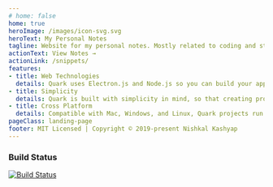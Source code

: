 ```yaml
---
# home: false
home: true
heroImage: /images/icon-svg.svg
heroText: My Personal Notes
tagline: Website for my personal notes. Mostly related to coding and stuff.!
actionText: View Notes →
actionLink: /snippets/
features:
- title: Web Technologies
  details: Quark uses Electron.js and Node.js so you can build your app with HTML, CSS, and JavaScript.
- title: Simplicity
  details: Quark is built with simplicity in mind, so that creating projects with Quark is enjoyable, easy to learn, and accessible to just about anyone with basic programming skills.
- title: Cross Platform
  details: Compatible with Mac, Windows, and Linux, Quark projects run on all three platforms.
pageClass: landing-page
footer: MIT Licensed | Copyright © 2019-present Nishkal Kashyap
---
```


### Build Status
[![Build Status](https://travis-ci.org/Nishkalkashyap/notes.svg?branch=master)](https://travis-ci.org/Nishkalkashyap/notes)